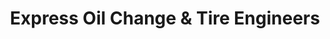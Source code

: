 ---
title: "Express Oil Change & Tire Engineers"
url: /north-highlands/express-oil-change-and-tire-engineers/
shop: tyres
---